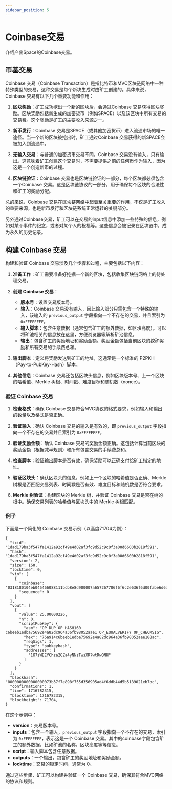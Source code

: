 ```yaml
---
sidebar_position: 5 
---
```

# Coinbase交易

介绍产出Space的Coinbase交易。

## 币基交易

Coinbase 交易（Coinbase Transaction）是指比特币和MVC区块链网络中一种特殊类型的交易，这种交易是每个新块生成时由矿工创建的。具体来说，Coinbase 交易有以下几个重要功能和作用：

1. **区块奖励**：矿工成功挖出一个新的区块后，会通过Coinbase 交易获得区块奖励。区块奖励包括新生成的加密货币（例如SPACE）以及该区块中所有交易的交易费。这个奖励是矿工的主要收入来源之一。

2. **新币发行**：Coinbase 交易是SPACE（或其他加密货币）进入流通市场的唯一途径。当一个新的区块被挖出时，矿工通过Coinbase 交易获得的新SPACE会被加入到流通中。

3. **无输入交易**：与普通的加密货币交易不同，Coinbase 交易没有输入，只有输出。这意味着矿工创建这个交易时，不需要提供之前的任何币作为输入，因为这是一个创造新币的过程。

4. **区块链验证**：Coinbase 交易也是区块链验证的一部分，每个区块都必须包含一个Coinbase 交易。这是区块链协议的一部分，用于确保每个区块的合法性和矿工的奖励分配。

总的来说，Coinbase 交易在区块链网络中起着至关重要的作用，不仅是矿工收入的重要来源，也是新币发行和区块链系统正常运转的关键部分。

另外通过Coinbase交易，矿工可以在交易的input信息中添加一些特殊的信息，例如对某个事件的纪念，或者对某个人的祝福等。这些信息会被记录在区块链中，成为永久的历史记录。


## 构建 Coinbase 交易

构建和验证 Coinbase 交易涉及几个步骤和过程，主要包括以下内容：

1. **准备工作**：矿工需要准备好挖掘一个新的区块，包括收集区块链网络上的待处理交易。

2. **创建 Coinbase 交易**：
    - **版本号**：设置交易版本号。
    - **输入**：Coinbase 交易没有输入，因此输入部分只需包含一个特殊的输入，该输入的 `previous_output` 字段指向一个不存在的交易，并且索引为 `0xFFFFFFFF`。
    - **输入脚本**：包含任意数据（通常包含矿工的额外数据，如区块高度）。可以将矿池相关的信息放在这里，方便浏览器等解析矿池信息。
    - **输出**：包含矿工的奖励地址和奖励金额。奖励金额包括当前区块的挖矿奖励和所有交易的手续费总和。

3. **输出脚本**：定义将奖励发送到矿工的地址，这通常是一个标准的 P2PKH（Pay-to-PubKey-Hash）脚本。

4. **其他信息**：Coinbase 交易还包括区块头信息，例如区块版本号、上一个区块的哈希值、Merkle 树根、时间戳、难度目标和随机数（nonce）。

### 验证 Coinbase 交易

1. **检查格式**：确保 Coinbase 交易符合MVC协议的格式要求，例如输入和输出的数量以及格式是否正确。

2. **验证输入**：确认 Coinbase 交易的输入是有效的，即 `previous_output` 字段指向一个不存在的交易并且索引为 `0xFFFFFFFF`。

3. **验证奖励金额**：确认 Coinbase 交易的奖励金额正确。这包括计算当前区块的奖励金额（根据减半规则）和所有包含交易的手续费总和。

4. **检查脚本**：验证输出脚本是否有效，确保奖励可以正确支付给矿工指定的地址。

5. **验证区块头**：确认区块头的信息，例如上一个区块的哈希值是否正确、Merkle 树根是否匹配交易列表、时间戳是否有效、难度目标和随机数是否符合要求。

6. **Merkle 树验证**：构建区块的 Merkle 树，并验证 Coinbase 交易是否在树的根中。确保交易列表的哈希值与区块头中的 Merkle 树根匹配。

### 例子

下面是一个简化的 Coinbase 交易示例（以高度71704为例）：

```plaintext
{
  "txid": "1dad179ba3f547fa1412a92cf49e4d02af3fc9d52c9c0f3a00d6600b2818f591",
  "hash": "1dad179ba3f547fa1412a92cf49e4d02af3fc9d52c9c0f3a00d6600b2818f591",
  "version": 2,
  "size": 160,
  "locktime": 0,
  "vin": [
    {
      "coinbase": "0318180104eb045466088111bcb8e8d900007a657267706f6f6c2e636f6d00fabe6d6da1e70d1e25b70ccaf051b0382ec890fcc7049609b73dcc9fe2ea586465c7c54b0100000000000000",
      "sequence": 0
    }
  ],
  "vout": [
    {
      "value": 25.00000226,
      "n": 0,
      "scriptPubKey": {
        "asm": "OP_DUP OP_HASH160 c6beeb1edba75692e4a82dc964a36fb98052aae1 OP_EQUALVERIFY OP_CHECKSIG",
        "hex": "76a914c6beeb1edba75692e4a82dc964a36fb98052aae188ac",
        "reqSigs": 1,
        "type": "pubkeyhash",
        "addresses": [
          "1K7sWEEYChza2GZa4yNNzTwsXR7wtRwQNH"
        ]
      }
    }
  ],
  "blockhash": "0000000000000000073b37f7e898f755d356905ad4f6ddb44d5b5189021eb7bc",
  "confirmations": 1,
  "time": 1716782315,
  "blocktime": 1716782315,
  "blockheight": 71704,
}
```

在这个示例中：
- **version**：交易版本号。
- **inputs**：包含一个输入，`previous_output` 字段指向一个不存在的交易，索引为 `0xFFFFFFFF`，表示这是一个 Coinbase 交易。其中的coinbase字段包含矿工的额外数据，比如矿池的名称，区块高度等等信息。
- **script**：输入脚本包含任意数据。
- **outputs**：一个输出，包含矿工的奖励地址和奖励金额。
- **locktime**：交易的锁定时间，通常为 0。

通过这些步骤，矿工可以构建并验证一个 Coinbase 交易，确保其符合MVC网络的协议和规则。
